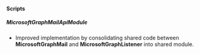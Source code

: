 
#### Scripts
##### MicrosoftGraphMailApiModule
- Improved implementation by consolidating shared code between **MicrosoftGraphMail** and **MicrosoftGraphListener** into shared module.